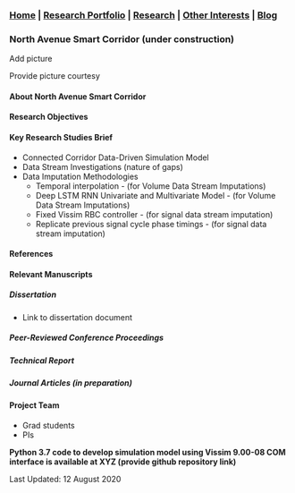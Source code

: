 ### [Home](README.md) | [Research Portfolio](/research.md) | [Research](research_projects.md) | [Other Interests](other_interests.md) | [Blog](blog.md) 

### North Avenue Smart Corridor (under construction)
Add picture 

Provide picture courtesy

#### About North Avenue Smart Corridor

#### Research Objectives

#### Key Research Studies Brief 
- Connected Corridor Data-Driven Simulation Model
- Data Stream Investigations (nature of gaps)
- Data Imputation Methodologies 
  - Temporal interpolation - (for Volume Data Stream Imputations)
  - Deep LSTM RNN Univariate and Multivariate Model - (for Volume Data Stream Imputations)
  - Fixed Vissim RBC controller - (for signal data stream imputation)
  - Replicate previous signal cycle phase timings - (for signal data stream imputation)
 
 #### References 
 
 #### Relevant Manuscripts
 
 ##### Dissertation 
  - Link to dissertation document
  
 ##### Peer-Reviewed Conference Proceedings
  
 ##### Technical Report
 
 ##### Journal Articles (in preparation)

#### Project Team 
- Grad students
- PIs

**Python 3.7 code to develop simulation model using Vissim 9.00-08 COM interface is available at XYZ (provide github repository link)**

Last Updated: 12 August 2020



